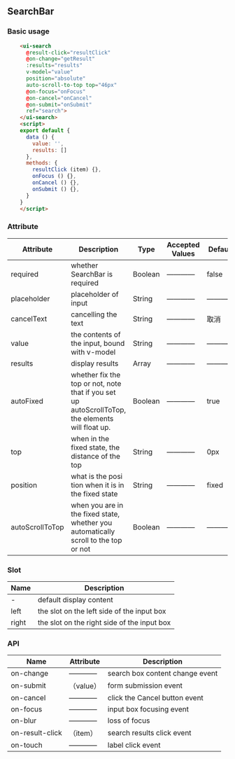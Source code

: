 ## SearchBar

### Basic usage

```html
    <ui-search
      @result-click="resultClick"
      @on-change="getResult"
      :results="results"
      v-model="value"
      position="absolute"
      auto-scroll-to-top top="46px"
      @on-focus="onFocus"
      @on-cancel="onCancel"
      @on-submit="onSubmit"
      ref="search">
    </ui-search>
    <script>
    export default {
      data () {
        value: '',
        results: []
      },
      methods: {
        resultClick (item) {},
        onFocus () {},
        onCancel () {},
        onSubmit () {},
      }
    }
    </script>
```
### Attribute

| Attribute      | Description    | Type      | Accepted Values	       | Default   |
|---------- |-------- |---------- |------------ |-------- |
|required |whether SearchBar is required |Boolean |————|false |
|placeholder |placeholder of input |String |————|———— |
|cancelText |cancelling the text |String |————|取消 |
|value |the contents of the input, bound with v-model |String |————|———— |
|results |display results |Array |————|———— |
|autoFixed |whether fix the top or not, note that if you set up autoScrollToTop, the elements will float up. |Boolean |————|true |
|top |when in the fixed state, the distance of the top |String |————|0px |
|position |what is the posi              tion when it is in the fixed state |String |————|fixed |
|autoScrollToTop |when you are in the fixed state, whether you automatically scroll to the top or not |Boolean |————|———— |

### Slot

| Name      | Description    |
|---------- |-------- |
|- | default display content |
|left| the slot on the left side of the input box |
|right|the slot on the right side of the input box |


### API

| Name      | Attribute    | Description    |
|---------- |-------- |-------- |
|on-change | ———— | search box content change event |
|on-submit | （value） | form submission event |
|on-cancel | ———— | click the Cancel button event |
|on-focus | ———— | input box focusing event |
|on-blur | ———— | loss of focus |
|on-result-click |（item）| search results click event |
|on-touch |————| label click event |
